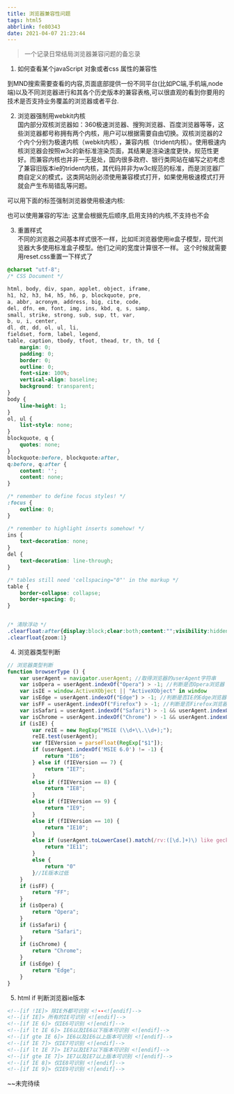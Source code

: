 ```yaml
---
title: 浏览器兼容性问题
tags: html5
abbrlink: fe80343
date: 2021-04-07 21:23:44
---
```

> 一个记录日常结局浏览器兼容问题的备忘录

1. 如何查看某个javaScript 对象或者css 属性的兼容性  

到MND搜索需要查看的内容,页面底部提供一份不同平台(比如PC端,手机端,node端)以及不同浏览器进行和其各个历史版本的兼容表格,可以很直观的看到你要用的技术是否支持业务覆盖的浏览器或者平台.

2. 浏览器强制用webkit内核   
国内部分双核浏览器如：360极速浏览器、搜狗浏览器、百度浏览器等等，这些浏览器都号称拥有两个内核，用户可以根据需要自由切换。双核浏览器的2个内个分别为极速内核（webkit内核），兼容内核（trident内核）。使用极速内核浏览器会按照w3c的新标准渲染页面，其结果是渲染速度更快，规范性更好。而兼容内核也并非一无是处，国内很多政府、银行类网站在编写之初考虑了兼容旧版本ie的trident内核，其代码并非为w3c规范的标准，而是浏览器厂商自定义的模式，这类网站则必须使用兼容模式打开，如果使用极速模式打开就会产生布局错乱等问题。

可以用下面的标签强制浏览器使用极速内核:  
<meta name="renderer" content="webkit">

也可以使用兼容的写法:
<meta name="renderer" content="webkit|ie-comp|ie-stand">
这里会根据先后顺序,启用支持的内核,不支持也不会


3. 重置样式   
不同的浏览器之间基本样式很不一样，比如IE浏览器使用ie盒子模型，现代浏览器大多使用标准盒子模型。他们之间的宽度计算很不一样。
这个时候就需要用reset.css重置一下样式了
```css
@charset "utf-8";
/* CSS Document */

html, body, div, span, applet, object, iframe,
h1, h2, h3, h4, h5, h6, p, blockquote, pre,
a, abbr, acronym, address, big, cite, code,
del, dfn, em, font, img, ins, kbd, q, s, samp,
small, strike, strong, sub, sup, tt, var,
b, u, i, center,
dl, dt, dd, ol, ul, li,
fieldset, form, label, legend,
table, caption, tbody, tfoot, thead, tr, th, td {
    margin: 0;
    padding: 0;
    border: 0;
    outline: 0;
    font-size: 100%;
    vertical-align: baseline;
    background: transparent;
}
body {
    line-height: 1;
}
ol, ul {
    list-style: none;
}
blockquote, q {
    quotes: none;
}
blockquote:before, blockquote:after,
q:before, q:after {
    content: '';
    content: none;
}

/* remember to define focus styles! */
:focus {
    outline: 0;
}

/* remember to highlight inserts somehow! */
ins {
    text-decoration: none;
}
del {
    text-decoration: line-through;
}

/* tables still need 'cellspacing="0"' in the markup */
table {
    border-collapse: collapse;
    border-spacing: 0;
}


/* 清除浮动 */
.clearfloat:after{display:block;clear:both;content:"";visibility:hidden; height:0;} 
.clearfloat{zoom:1} 

```


4. 浏览器类型判断
```JavaScript
// 浏览器类型判断
function browserType () {
    var userAgent = navigator.userAgent; //取得浏览器的userAgent字符串
    var isOpera = userAgent.indexOf("Opera") > -1; //判断是否Opera浏览器
    var isIE = window.ActiveXObject || "ActiveXObject" in window
    var isEdge = userAgent.indexOf("Edge") > -1; //判断是否IE的Edge浏览器
    var isFF = userAgent.indexOf("Firefox") > -1; //判断是否Firefox浏览器
    var isSafari = userAgent.indexOf("Safari") > -1 && userAgent.indexOf("Chrome") == -1; //判断是否Safari浏览器
    var isChrome = userAgent.indexOf("Chrome") > -1 && userAgent.indexOf("Safari") > -1 && !isEdge; //判断Chrome浏览器
    if (isIE) {
        var reIE = new RegExp("MSIE (\\d+\\.\\d+);");
        reIE.test(userAgent);
        var fIEVersion = parseFloat(RegExp["$1"]);
        if (userAgent.indexOf('MSIE 6.0') != -1) {
            return "IE6";
        } else if (fIEVersion == 7) {
            return "IE7";
        }
        else if (fIEVersion == 8) {
            return "IE8";
        }
        else if (fIEVersion == 9) {
            return "IE9";
        }
        else if (fIEVersion == 10) {
            return "IE10";
        }
        else if (userAgent.toLowerCase().match(/rv:([\d.]+)\) like gecko/)) {
            return "IE11";
        }
        else {
            return "0"
        }//IE版本过低
    }
    if (isFF) {
        return "FF";
    }
    if (isOpera) {
        return "Opera";
    }
    if (isSafari) {
        return "Safari";
    }
    if (isChrome) {
        return "Chrome";
    }
    if (isEdge) {
        return "Edge";
    }
}
```

5. html if 判断浏览器ie版本 

```html
<!--[if !IE]> 除IE外都可识别 <!--<![endif]-->
<!--[if IE]> 所有的IE可识别 <![endif]-->
<!--[if IE 6]> 仅IE6可识别 <![endif]-->
<!--[if lt IE 6]> IE6以及IE6以下版本可识别 <![endif]-->
<!--[if gte IE 6]> IE6以及IE6以上版本可识别 <![endif]-->
<!--[if IE 7]> 仅IE7可识别 <![endif]-->
<!--[if lt IE 7]> IE7以及IE7以下版本可识别 <![endif]-->
<!--[if gte IE 7]> IE7以及IE7以上版本可识别 <![endif]-->
<!--[if IE 8]> 仅IE8可识别 <![endif]-->
<!--[if IE 9]> 仅IE9可识别 <![endif]-->
```



~~未完待续
